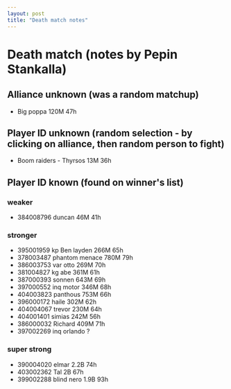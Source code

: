 ```yaml
---
layout: post
title: "Death match notes"
---
```


# Death match (notes by Pepin Stankalla)

## Alliance unknown (was a random matchup)

* Big poppa 120M 47h

## Player ID unknown (random selection - by clicking on alliance, then random person to fight)

* Boom raiders - Thyrsos 13M 36h

## Player ID known (found on winner's list)

### weaker

* 384008796 duncan 46M 41h

### stronger

* 395001959 kp Ben layden 266M 65h
* 378003487 phantom menace 780M 79h
* 386003753 var otto 269M 70h
* 381004827 kg abe 361M 61h
* 387000393 sonnen 643M 69h
* 397000552 inq motor 346M 68h
* 404003823 panthous 753M 66h
* 396000172 haile 302M 62h
* 404004067 trevor 230M 64h
* 404001401 simias 242M 56h
* 386000032 Richard 409M 71h
* 397002269 inq orlando ?

### super strong

* 390004020 elmar 2.2B 74h
* 403002362 Tal 2B 67h
* 399002288 blind nero 1.9B 93h

